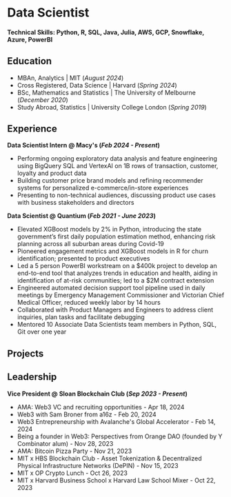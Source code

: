# Data Scientist

#### Technical Skills: Python, R, SQL, Java, Julia, AWS, GCP, Snowflake, Azure, PowerBI

## Education
- MBAn, Analytics | MIT (_August 2024_)
- Cross Registered, Data Science | Harvard (_Spring 2024_)
- BSc, Mathematics and Statistics	| The University of Melbourne (_December 2020_)
- Study Abroad, Statistics | University College London (_Spring 2019_)

## Experience
**Data Scientist Intern @ Macy's (_Feb 2024 - Present_)**
- Performing ongoing exploratory data analysis and feature engineering using BigQuery SQL and VertexAI on 1B rows of transaction, customer, loyalty and product data 
-	Building customer price brand models and refining recommender systems for personalized e-commerce/in-store experiences
-	Presenting to non-technical audiences, discussing product use cases with business stakeholders and directors 

**Data Scientist @ Quantium (_Feb 2021 - June 2023_)**
- Elevated XGBoost models by 2% in Python, introducing the state government’s first daily population estimation method, enhancing risk planning across all suburban areas during Covid-19
- Pioneered engagement metrics and XGBoost models in R for churn identification; presented to product executives
- Led a 5 person PowerBI workstream on a $400k project to develop an end-to-end tool that analyzes trends in education and health, aiding in identification of at-risk communities; led to a $2M contract extension
- Engineered automated decision support tool pipeline used in daily meetings by Emergency Management Commissioner and Victorian Chief Medical Officer, reduced weekly labor by 14 hours 
- Collaborated with Product Managers and Engineers to address client inquiries, plan tasks and facilitate debugging
- Mentored 10 Associate Data Scientists team members in Python, SQL, Git over one year

## Projects

## Leadership

**Vice President @ Sloan Blockchain Club (_Sep 2023 - Present_)**
- AMA: Web3 VC and recruiting opportunities - Apr 18, 2024
- Web3 with Sam Broner from a16z - Feb 20, 2024
- Web3 Entrepreneurship with Avalanche's Global Accelerator - Feb 14, 2024
- Being a founder in Web3: Perspectives from Orange DAO (founded by Y Combinator alum) - Nov 28, 2023
- AMA: Bitcoin Pizza Party - Nov 21, 2023
- MIT x HBS Blockchain Club - Asset Tokenization & Decentralized Physical Infrastructure Networks (DePIN) - Nov 15, 2023
- MIT x OP Crypto Lunch - Oct 26, 2023
- MIT x Harvard Business School x Harvard Law School Mixer - Oct 22, 2023




